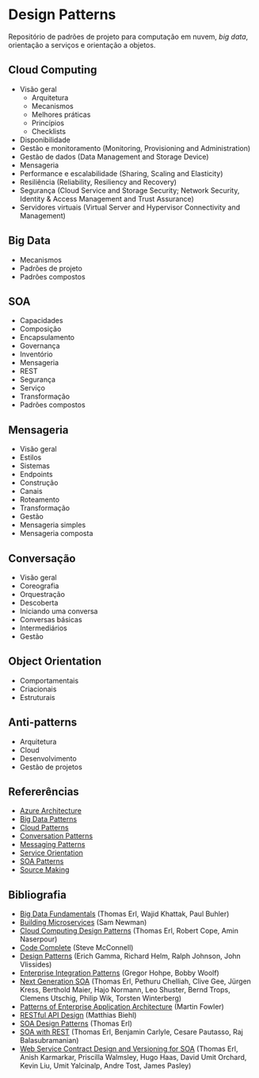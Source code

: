 # Design Patterns
Repositório de padrões de projeto para computação em nuvem, <i>big data</i>, orientação a serviços e orientação a objetos.

## Cloud Computing
- Visão geral
  - Arquitetura
  - Mecanismos
  - Melhores práticas
  - Princípios
  - Checklists
- Disponibilidade
- Gestão e monitoramento (Monitoring, Provisioning and Administration)
- Gestão de dados (Data Management and Storage Device)
- Mensageria
- Performance e escalabilidade (Sharing, Scaling and Elasticity)
- Resiliência (Reliability, Resiliency and Recovery)
- Segurança (Cloud Service and Storage Security; Network Security, Identity & Access Management and Trust Assurance)
- Servidores virtuais (Virtual Server and Hypervisor Connectivity and Management)

## Big Data
- Mecanismos
- Padrões de projeto
- Padrões compostos

## SOA
- Capacidades
- Composição
- Encapsulamento
- Governança
- Inventório
- Mensageria
- REST
- Segurança
- Serviço
- Transformação
- Padrões compostos

## Mensageria
- Visão geral
- Estilos
- Sistemas
- Endpoints
- Construção
- Canais
- Roteamento
- Transformação
- Gestão
- Mensageria simples
- Mensageria composta

## Conversação
- Visão geral
- Coreografia
- Orquestração
- Descoberta
- Iniciando uma conversa
- Conversas básicas
- Intermediários
- Gestão

## Object Orientation
- Comportamentais
- Criacionais
- Estruturais

## Anti-patterns
- Arquitetura
- Cloud
- Desenvolvimento
- Gestão de projetos

## Refererências
- <a href="https://docs.microsoft.com/en-us/azure/architecture/">Azure Architecture</a>
- <a href="http://www.bigdatapatterns.org">Big Data Patterns</a>
- <a href="http://www.cloudpatterns.org">Cloud Patterns</a>
- <a href="http://www.enterpriseintegrationpatterns.com/patterns/conversation/">Conversation Patterns</a>
- <a href="http://www.enterpriseintegrationpatterns.com/patterns/messaging/">Messaging Patterns</a>
- <a href="http://www.serviceorientation.com">Service Orientation</a>
- <a href="http://www.soapatterns.org">SOA Patterns</a>
- <a href="https://www.sourcemaking.com">Source Making</a>

## Bibliografia
- <a href="https://www.amazon.com.br/Big-Data-Fundamentals-Techniques-Technology-ebook/dp/B019YLYLVY/ref=tmm_kin_swatch_0?_encoding=UTF8&qid=&sr=">Big Data Fundamentals</a> (Thomas Erl, Wajid Khattak, Paul Buhler)
- <a href="https://www.amazon.com.br/dp/B00T3N7XB4/_encoding=UTF8?coliid=I5T2PFMJY3TWV&colid=1YI1AXD9XD8UF">Building Microservices</a> (Sam Newman) 
- <a href="https://www.amazon.com.br/Computing-Patterns-Prentice-Service-Technology-ebook/dp/B00YF0ORCS">Cloud Computing Design Patterns</a> (Thomas Erl, Robert Cope, Amin Naserpour)
- <a href="https://www.amazon.com.br/dp/B00JDMPOSY/_encoding=UTF8?coliid=I1ZSISHXOG6AUS&colid=1YI1AXD9XD8UF">Code Complete</a> (Steve McConnell)
- <a href="https://www.amazon.com.br/dp/B000SEIBB8/_encoding=UTF8?coliid=I3PIKCNWZX5755&colid=1YI1AXD9XD8UF">Design Patterns</a> (Erich Gamma, Richard Helm, Ralph Johnson, John Vlissides)
- <a href="https://www.amazon.com.br/dp/B007MQLL4E/_encoding=UTF8?coliid=I32A64ENO1SCZJ&colid=1YI1AXD9XD8UF">Enterprise Integration Patterns</a> (Gregor Hohpe, Bobby Woolf)
- <a href="https://www.amazon.com.br/dp/B00P2JSPPQ/_encoding=UTF8?coliid=ITPC7QTB665M6&colid=1YI1AXD9XD8UF">Next Generation SOA</a> (Thomas Erl, Pethuru Chelliah, Clive Gee, Jürgen Kress, Berthold Maier, Hajo Normann, Leo Shuster, Bernd Trops, Clemens Utschig, Philip Wik, Torsten Winterberg)
- <a href="https://www.amazon.com.br/dp/B008OHVDFM/_encoding=UTF8?coliid=I3TIB56MBYCBLY&colid=1YI1AXD9XD8UF">Patterns of Enterprise Application Architecture</a> (Martin Fowler)
- <a href="https://www.amazon.com.br/dp/B01L6STMVW/_encoding=UTF8?coliid=I14UPAX69G0YJJ&colid=1YI1AXD9XD8UF">RESTful API Design</a> (Matthias Biehl)
- <a href="https://www.amazon.com.br/Design-Patterns-Prentice-Service-Technology-ebook/dp/B00139VU0Q">SOA Design Patterns</a> (Thomas Erl)
- <a href="https://www.amazon.com.br/dp/B008TVLSFI/_encoding=UTF8?coliid=I1YA8NZLX9OJK&colid=1YI1AXD9XD8UF">SOA with REST</a> (Thomas Erl, Benjamin Carlyle, Cesare Pautasso, Raj Balasubramanian)
- <a href="https://www.amazon.com.br/dp/B004XVIWVG/_encoding=UTF8?coliid=IFIN20YTI8CQ3&colid=1YI1AXD9XD8UF">Web Service Contract Design and Versioning for SOA</a> (Thomas Erl, Anish Karmarkar, Priscilla Walmsley, Hugo Haas, David Umit Orchard, Kevin Liu, Umit Yalcinalp, Andre Tost, James Pasley)

